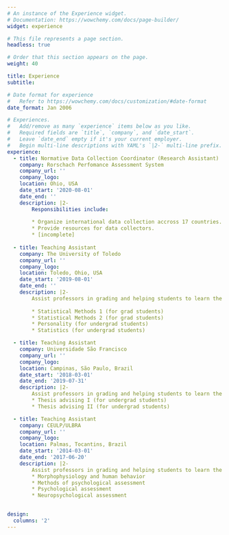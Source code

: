 ```yaml
---
# An instance of the Experience widget.
# Documentation: https://wowchemy.com/docs/page-builder/
widget: experience

# This file represents a page section.
headless: true

# Order that this section appears on the page.
weight: 40

title: Experience
subtitle:

# Date format for experience
#   Refer to https://wowchemy.com/docs/customization/#date-format
date_format: Jan 2006

# Experiences.
#   Add/remove as many `experience` items below as you like.
#   Required fields are `title`, `company`, and `date_start`.
#   Leave `date_end` empty if it's your current employer.
#   Begin multi-line descriptions with YAML's `|2-` multi-line prefix.
experience:
  - title: Normative Data Collection Coordinator (Research Assistant)
    company: Rorschach Perfomance Assessment System
    company_url: ''
    company_logo: 
    location: Ohio, USA
    date_start: '2020-08-01'
    date_end: ''
    description: |2-
        Responsibilities include:
        
        * Organize international data collection accross 17 countries.
        * Provide resources for data collectors.
        * [incomplete]
        
  - title: Teaching Assistant
    company: The University of Toledo
    company_url: ''
    company_logo: 
    location: Toledo, Ohio, USA
    date_start: '2019-08-01'
    date_end: ''
    description: |2-
        Assist professors in grading and helping students to learn the content.
        
        * Statistical Methods 1 (for grad students) 
        * Statistical Methods 2 (for grad students)
        * Personality (for undergrad students)
        * Statistics (for undergrad students)

  - title: Teaching Assistant
    company: Universidade São Francisco
    company_url: ''
    company_logo: 
    location: Campinas, São Paulo, Brazil
    date_start: '2018-03-01'
    date_end: '2019-07-31'
    description: |2-
        Assist professors in grading and helping students to learn the content.
        * Thesis advising I (for undergrad students)
        * Thesis advising II (for undergrad students)

  - title: Teaching Assistant
    company: CEULP/ULBRA
    company_url: ''
    company_logo: 
    location: Palmas, Tocantins, Brazil
    date_start: '2014-03-01'
    date_end: '2017-06-20'
    description: |2-
        Assist professors in grading and helping students to learn the content.
        * Morphophysiology and human behavior
        * Methods of psychological assessment
        * Psychological assessment
        * Neuropsychological assessment

    
design:
  columns: '2'
---
```

